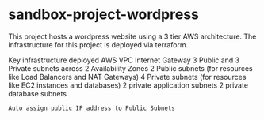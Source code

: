 # sandbox-project-wordpress
This project hosts a wordpress website using a 3 tier AWS architecture.
The infrastructure for this project is deployed via terraform.  

Key infrastructure deployed 
    AWS VPC
    Internet Gateway
    3 Public and 3 Private subnets across 2 Availability Zones
    2 Public subnets (for resources like Load Balancers and NAT Gateways)
    4 Private subnets (for resources like EC2 instances and databases)
        2 private application subnets
        2 private database subnets 
    
    Auto assign public IP address to Public Subnets 
    

